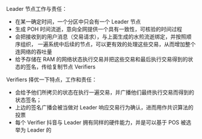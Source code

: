 Leader 节点工作与责任：

- 在某一确定时间，一个分区中只会有一个 Leader 节点
- 生成 POH 时间流逝，意向全网提供一个具有一致性，可核验的时间过程
- 会把接收到的用户消息（交易请求），与上面生成的水煎流逝绑定，并按照顺序组织， 一遍系统中后续的节点，可以更有效的处理这些交易，从而增加整个连网络的吞吐量
- 给予存储在 RAM 的网络状态执行交易并把这些交易和最后执行交易得到的状态的签名，传给复制节点 Verifiers

Verifiers 择优一下特点，工作和责任：

- 会给予他们所拷贝的状态在执行一遍交易，并广播他们最终执行交易而得到的状态签名；
- 上边的签名广播会被当做对 Leader 响应交易行为确认，进而用作共识算法的投票
- 每个 Verifier 抖音与 Leader 拥有同样的硬件能力，并是可以基于 POS 被选举为 Leader 的
